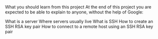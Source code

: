 What you should learn from this project
At the end of this project you are expected to be able to explain to anyone, without the help of Google:

What is a server
Where servers usually live
What is SSH
How to create an SSH RSA key pair
How to connect to a remote host using an SSH RSA key pair